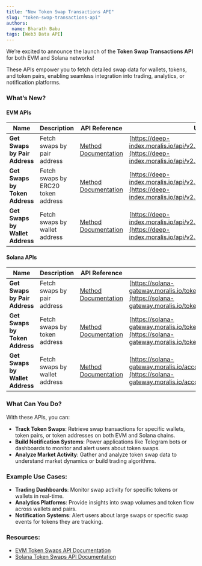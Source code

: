 ```yaml
---
title: "New Token Swap Transactions API"
slug: "token-swap-transactions-api"
authors:
  name: Bharath Babu
tags: [Web3 Data API]
---
```


We’re excited to announce the launch of the **Token Swap Transactions API** for both EVM and Solana networks!

These APIs empower you to fetch detailed swap data for wallets, tokens, and token pairs, enabling seamless integration into trading, analytics, or notification platforms.

### What’s New?

#### EVM APIs

| Name                            | Description                        | API Reference                                                                    | URL                                                                                                                            |
| ------------------------------- | ---------------------------------- | -------------------------------------------------------------------------------- | ------------------------------------------------------------------------------------------------------------------------------ |
| **Get Swaps by Pair Address**   | Fetch swaps by pair address        | [Method Documentation](/web3-data-api/evm/reference/get-swaps-by-pair-address)   | [https://deep-index.moralis.io/api/v2.2/pairs/:address/swaps](https://deep-index.moralis.io/api/v2.2/pairs/:address/swaps)     |
| **Get Swaps by Token Address**  | Fetch swaps by ERC20 token address | [Method Documentation](/web3-data-api/evm/reference/get-swaps-by-token-address)  | [https://deep-index.moralis.io/api/v2.2/erc20/:address/swaps](https://deep-index.moralis.io/api/v2.2/erc20/:address/swaps)     |
| **Get Swaps by Wallet Address** | Fetch swaps by wallet address      | [Method Documentation](/web3-data-api/evm/reference/get-swaps-by-wallet-address) | [https://deep-index.moralis.io/api/v2.2/wallets/:address/swaps](https://deep-index.moralis.io/api/v2.2/wallets/:address/swaps) |

#### Solana APIs

| Name                            | Description                   | API Reference                                                                       | URL                                                                                                                                                    |
| ------------------------------- | ----------------------------- | ----------------------------------------------------------------------------------- | ------------------------------------------------------------------------------------------------------------------------------------------------------ |
| **Get Swaps by Pair Address**   | Fetch swaps by pair address   | [Method Documentation](/web3-data-api/solana/reference/get-swaps-by-pair-address)   | [https://solana-gateway.moralis.io/token/:network/pairs/:pairAddress/swaps](https://solana-gateway.moralis.io/token/:network/pairs/:pairAddress/swaps) |
| **Get Swaps by Token Address**  | Fetch swaps by token address  | [Method Documentation](/web3-data-api/solana/reference/get-swaps-by-token-address)  | [https://solana-gateway.moralis.io/token/:network/:tokenAddress/swaps](https://solana-gateway.moralis.io/token/:network/:tokenAddress/swaps)           |
| **Get Swaps by Wallet Address** | Fetch swaps by wallet address | [Method Documentation](/web3-data-api/solana/reference/get-swaps-by-wallet-address) | [https://solana-gateway.moralis.io/account/:network/:walletAddress/swaps](https://solana-gateway.moralis.io/account/:network/:walletAddress/swaps)     |

### What Can You Do?

With these APIs, you can:

- **Track Token Swaps**: Retrieve swap transactions for specific wallets, token pairs, or token addresses on both EVM and Solana chains.
- **Build Notification Systems**: Power applications like Telegram bots or dashboards to monitor and alert users about token swaps.
- **Analyze Market Activity**: Gather and analyze token swap data to understand market dynamics or build trading algorithms.

### Example Use Cases:

- **Trading Dashboards**: Monitor swap activity for specific tokens or wallets in real-time.
- **Analytics Platforms**: Provide insights into swap volumes and token flow across wallets and pairs.
- **Notification Systems**: Alert users about large swaps or specific swap events for tokens they are tracking.

### Resources:

- [EVM Token Swaps API Documentation](/web3-data-api/evm/reference/token-api#get-token-swaps)
- [Solana Token Swaps API Documentation](/web3-data-api/solana/reference/token-api#get-token-swaps)
